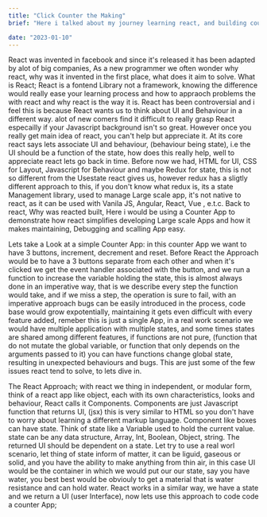 ```yaml
---
title: "Click Counter the Making"
brief: "Here i talked about my journey learning react, and building counter app  using useReducer and a customHook to really get a grasp on how react and reactHooks works"

date: "2023-01-10"
---
```


React was invented in facebook and since it's released it has been adapted by alot of big companies, As a new programmer we often wonder why react, why was it invented in the first place, what does it aim to solve.
What is React; React is a fontend Library not a framework, knowing the difference would really ease your learning process and how to appraoch problems the with react and why react is the way it is. React has been controversial and i feel this is because React wants us to think about UI and Behaviour in a different way. alot of new comers find it difficult to really grasp React especailly if your Javascript background isn't so great. However once you really get main idea of react, you can't help but appreciate it. At its core react says lets associate UI and behaviour, (behaviour being state), i.e the UI should be a function of the state, how does this really help, well to appreciate react lets go back in time.
Before now we had, HTML for UI, CSS for Layout, Javascript for Behaviour and maybe Redux for state, this is not so different from the Usestate react gives us, however redux has a sligtly different approach to this, if you don't know what redux is, its a state Management library, used to manage Large scale app, it's not native to react, as it can be used with Vanila JS, Angular, React, Vue , e.t.c.
Back to react, Why was reacted built, Here i would be using a Counter App to demonstrate how react simplifies developing Large scale Apps and how it makes maintaining, Debugging and scalling App easy.

Lets take a Look at a simple Counter App:
in this counter App we want to have 3 buttons, increment, decrement and reset. Before React the Approach would be to have a 3 buttons separate from each other and when it's clicked we get the event handler associated with the button, and we run a function to increase the variable holding the state, this is almost always done in an imperative way, that is we describe every step the function would take, and if we miss a step, the operation is sure to fail, with an imperative approach bugs can be easily introduced in the process, code base would grow expotentially, maintaining it gets even difficult with every feature added, remeber this is just a single App, in a real work scenario we would have multiple application with multiple states, and some times states are shared among different features, if functions are not pure, (function that do not mutate the global variable, or function that only depends on the arguments passed to it) you can have functions change global state, resulting in unexpected behaviours and bugs. This are just some of the few issues react tend to solve, to lets dive in.

The React Approach;
with react we thing in independent, or modular form, think of a react app like object, each with its own characteristics, looks and behaviour, React calls it Components. Components are just Javascript function that returns UI, (jsx) this is very similar to HTML so you don't have to worry about learning a different markup language. Component like boxes can have state. Think of state like a Variable used to hold the current value. state can be any data structure, Array, Int, Boolean, Object, string. The returned UI should be dependent on a state. Let try to use a real worl scenario, let thing of state inform of matter, it can be liguid, gaseous or solid, and you have the ability to make anything from thin air, in this case UI would be the container in which we would put our our state, say you have water, you best best would be obviouly to get a material that is water resistance and can hold water. React works in a similar way, we have a state and we return a UI (user Interface), now lets use this approach to code code a counter App;
